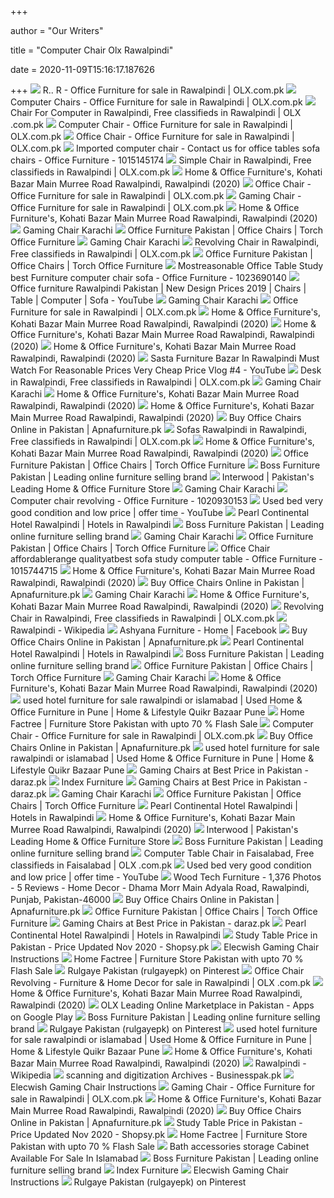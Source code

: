 +++
        
author = "Our Writers"
        
title = "Computer Chair Olx Rawalpindi"
        
date = 2020-11-09T15:16:17.187626
        
+++
[ ![](https://apollo-singapore.akamaized.net/v1/files/vj68zpt2rp4x-PK/image)](https://apollo-singapore.akamaized.net/v1/files/vj68zpt2rp4x-PK/image) R.. R - Office Furniture for sale in Rawalpindi | OLX.com.pk
[ ![](https://apollo-singapore.akamaized.net/v1/files/m6nbqicnusjg-PK/image;s=272x0)](https://apollo-singapore.akamaized.net/v1/files/m6nbqicnusjg-PK/image;s=272x0) Computer Chairs - Office Furniture for sale in Rawalpindi | OLX.com.pk
[ ![](https://apollo-singapore.akamaized.net/v1/files/9dpndq11q2mi3-PK/image;s=272x0)](https://apollo-singapore.akamaized.net/v1/files/9dpndq11q2mi3-PK/image;s=272x0) Chair For Computer in Rawalpindi, Free classifieds in Rawalpindi | OLX .com.pk
[ ![](https://apollo-singapore.akamaized.net/v1/files/0z73mnn0d5192-PK/image)](https://apollo-singapore.akamaized.net/v1/files/0z73mnn0d5192-PK/image) Computer Chair - Office Furniture for sale in Rawalpindi | OLX.com.pk
[ ![](https://apollo-singapore.akamaized.net/v1/files/omdet08jsofm3-PK/image;s=272x0)](https://apollo-singapore.akamaized.net/v1/files/omdet08jsofm3-PK/image;s=272x0) Office Chair - Office Furniture for sale in Rawalpindi | OLX.com.pk
[ ![](https://apollo-singapore.akamaized.net/v1/files/i0nu0fir9d783-PK/image;s=850x0)](https://apollo-singapore.akamaized.net/v1/files/i0nu0fir9d783-PK/image;s=850x0) Imported computer chair - Contact us for office tables sofa chairs - Office  Furniture - 1015145174
[ ![](https://apollo-singapore.akamaized.net/v1/files/rl9m5nwahxzg-PK/image)](https://apollo-singapore.akamaized.net/v1/files/rl9m5nwahxzg-PK/image) Simple Chair in Rawalpindi, Free classifieds in Rawalpindi | OLX.com.pk
[ ![](https://scontent.fymy1-1.fna.fbcdn.net/v/t1.0-0/p180x540/18158005_1688343641180252_1982588010702977791_n.jpg?_nc_cat=104&_nc_sid=110474&_nc_ohc=jsO-cV56OWcAX8dIcb1&_nc_ht=scontent.fymy1-1.fna&tp=6&oh=a767fdace9eed5399c5c9b935321f47e&oe=5FA75347)](https://scontent.fymy1-1.fna.fbcdn.net/v/t1.0-0/p180x540/18158005_1688343641180252_1982588010702977791_n.jpg?_nc_cat=104&_nc_sid=110474&_nc_ohc=jsO-cV56OWcAX8dIcb1&_nc_ht=scontent.fymy1-1.fna&tp=6&oh=a767fdace9eed5399c5c9b935321f47e&oe=5FA75347) Home & Office Furniture's, Kohati Bazar Main Murree Road Rawalpindi,  Rawalpindi (2020)
[ ![](https://apollo-singapore.akamaized.net/v1/files/qo0mdr8ouoa-PK/image)](https://apollo-singapore.akamaized.net/v1/files/qo0mdr8ouoa-PK/image) Office Chair - Office Furniture for sale in Rawalpindi | OLX.com.pk
[ ![](https://apollo-singapore.akamaized.net/v1/files/12pema2t7bg91-PK/image;s=272x0)](https://apollo-singapore.akamaized.net/v1/files/12pema2t7bg91-PK/image;s=272x0) Gaming Chair - Office Furniture for sale in Rawalpindi | OLX.com.pk
[ ![](https://scontent.fymy1-1.fna.fbcdn.net/v/t1.0-9/1236511_700030616678231_1709500497_n.jpg?_nc_cat=109&_nc_sid=2d5d41&_nc_ohc=boad36fkTRQAX-UyaBu&_nc_ht=scontent.fymy1-1.fna&oh=9e2e79ed671d586ef3a346df0052e83a&oe=5FA84FFB)](https://scontent.fymy1-1.fna.fbcdn.net/v/t1.0-9/1236511_700030616678231_1709500497_n.jpg?_nc_cat=109&_nc_sid=2d5d41&_nc_ohc=boad36fkTRQAX-UyaBu&_nc_ht=scontent.fymy1-1.fna&oh=9e2e79ed671d586ef3a346df0052e83a&oe=5FA84FFB) Home & Office Furniture's, Kohati Bazar Main Murree Road Rawalpindi,  Rawalpindi (2020)
[ ![](https://apollo-singapore.akamaized.net/v1/files/1t5utyb3sbsl-PK/image)](https://apollo-singapore.akamaized.net/v1/files/1t5utyb3sbsl-PK/image) Gaming Chair Karachi
[ ![](https://torch.b-cdn.net/wp-content/uploads/2020/04/furniture-banner2.jpg)](https://torch.b-cdn.net/wp-content/uploads/2020/04/furniture-banner2.jpg) Office Furniture Pakistan | Office Chairs | Torch Office Furniture
[ ![](https://rocket.pk/media/catalog/product/cache/c5b0e6136a6dd7f7d91d8b889ed40f35/m/e/metis-g.png)](https://rocket.pk/media/catalog/product/cache/c5b0e6136a6dd7f7d91d8b889ed40f35/m/e/metis-g.png) Gaming Chair Karachi
[ ![](https://apollo-singapore.akamaized.net/v1/files/pvhdkourse4i3-PK/image)](https://apollo-singapore.akamaized.net/v1/files/pvhdkourse4i3-PK/image) Revolving Chair in Rawalpindi, Free classifieds in Rawalpindi | OLX.com.pk
[ ![](https://torch.b-cdn.net/wp-content/uploads/2020/06/chair-lahore.png)](https://torch.b-cdn.net/wp-content/uploads/2020/06/chair-lahore.png) Office Furniture Pakistan | Office Chairs | Torch Office Furniture
[ ![](https://apollo-singapore.akamaized.net/v1/files/8zix2p3afku4-PK/image;s=850x0)](https://apollo-singapore.akamaized.net/v1/files/8zix2p3afku4-PK/image;s=850x0) Mostreasonable Office Table Study best Furniture computer chair sofa -  Office Furniture - 1023690140
[ ![](https://i.ytimg.com/vi/N7EUUY3YaLI/hqdefault.jpg)](https://i.ytimg.com/vi/N7EUUY3YaLI/hqdefault.jpg) Office furniture Rawalpindi Pakistan | New Design Prices 2019 | Chairs |  Table | Computer | Sofa - YouTube
[ ![](https://i2.wp.com/chair.com.pk/wp-content/uploads/2019/07/WhatsApp-Image-2018-08-25-at-11.16.05-AM-1000x1000.jpeg?fit=1000%2C1000&ssl=1)](https://i2.wp.com/chair.com.pk/wp-content/uploads/2019/07/WhatsApp-Image-2018-08-25-at-11.16.05-AM-1000x1000.jpeg?fit=1000%2C1000&ssl=1) Gaming Chair Karachi
[ ![](https://apollo-singapore.akamaized.net/v1/files/imytcw822jr03-PK/image)](https://apollo-singapore.akamaized.net/v1/files/imytcw822jr03-PK/image) Office Furniture for sale in Rawalpindi | OLX.com.pk
[ ![](https://scontent.fymy1-1.fna.fbcdn.net/v/t1.0-9/s720x720/14656370_1455901481091137_4359124307487638466_n.jpg?_nc_cat=109&_nc_sid=110474&_nc_ohc=OxnKLGfYGU8AX-7TDsO&_nc_ht=scontent.fymy1-1.fna&tp=7&oh=b7b1d3d922ced5afe666a262720b9d05&oe=5FA78B8F)](https://scontent.fymy1-1.fna.fbcdn.net/v/t1.0-9/s720x720/14656370_1455901481091137_4359124307487638466_n.jpg?_nc_cat=109&_nc_sid=110474&_nc_ohc=OxnKLGfYGU8AX-7TDsO&_nc_ht=scontent.fymy1-1.fna&tp=7&oh=b7b1d3d922ced5afe666a262720b9d05&oe=5FA78B8F) Home & Office Furniture's, Kohati Bazar Main Murree Road Rawalpindi,  Rawalpindi (2020)
[ ![](https://scontent.fymy1-2.fna.fbcdn.net/v/t1.0-9/1173782_700033803344579_1722868669_n.jpg?_nc_cat=105&_nc_sid=2d5d41&_nc_ohc=gQ08ER49-lkAX8E22lX&_nc_ht=scontent.fymy1-2.fna&oh=6cf758029fce3a5162c6b33e3dd0d038&oe=5FA7333A)](https://scontent.fymy1-2.fna.fbcdn.net/v/t1.0-9/1173782_700033803344579_1722868669_n.jpg?_nc_cat=105&_nc_sid=2d5d41&_nc_ohc=gQ08ER49-lkAX8E22lX&_nc_ht=scontent.fymy1-2.fna&oh=6cf758029fce3a5162c6b33e3dd0d038&oe=5FA7333A) Home & Office Furniture's, Kohati Bazar Main Murree Road Rawalpindi,  Rawalpindi (2020)
[ ![](https://scontent.fymy1-2.fna.fbcdn.net/v/t1.0-9/1208471_700030960011530_544888998_n.jpg?_nc_cat=111&_nc_sid=2d5d41&_nc_ohc=nJXnX97XX1wAX88IsvM&_nc_ht=scontent.fymy1-2.fna&oh=f9ee9647e4abcdde897aa3c36d71ba43&oe=5FA574DC)](https://scontent.fymy1-2.fna.fbcdn.net/v/t1.0-9/1208471_700030960011530_544888998_n.jpg?_nc_cat=111&_nc_sid=2d5d41&_nc_ohc=nJXnX97XX1wAX88IsvM&_nc_ht=scontent.fymy1-2.fna&oh=f9ee9647e4abcdde897aa3c36d71ba43&oe=5FA574DC) Home & Office Furniture's, Kohati Bazar Main Murree Road Rawalpindi,  Rawalpindi (2020)
[ ![](https://i.ytimg.com/vi/WO1oWsIIat8/hqdefault.jpg)](https://i.ytimg.com/vi/WO1oWsIIat8/hqdefault.jpg) Sasta Furniture Bazar In Rawalpindi Must Watch For Reasonable Prices Very  Cheap Price Vlog #4 - YouTube
[ ![](https://apollo-singapore.akamaized.net/v1/files/ukwmv7ggdkog-PK/image)](https://apollo-singapore.akamaized.net/v1/files/ukwmv7ggdkog-PK/image) Desk in Rawalpindi, Free classifieds in Rawalpindi | OLX.com.pk
[ ![](https://apollo-singapore.akamaized.net/v1/files/tsxy2si99uok3-PK/image;s=272x0)](https://apollo-singapore.akamaized.net/v1/files/tsxy2si99uok3-PK/image;s=272x0) Gaming Chair Karachi
[ ![](https://scontent.fymy1-1.fna.fbcdn.net/v/t1.0-9/993964_700037946677498_1461455989_n.jpg?_nc_cat=100&_nc_sid=2d5d41&_nc_ohc=W_wDFi7Yw_8AX8eB8QD&_nc_ht=scontent.fymy1-1.fna&oh=492be81ef3f67eb27972d97e5d774bc2&oe=5FA56F8B)](https://scontent.fymy1-1.fna.fbcdn.net/v/t1.0-9/993964_700037946677498_1461455989_n.jpg?_nc_cat=100&_nc_sid=2d5d41&_nc_ohc=W_wDFi7Yw_8AX8eB8QD&_nc_ht=scontent.fymy1-1.fna&oh=492be81ef3f67eb27972d97e5d774bc2&oe=5FA56F8B) Home & Office Furniture's, Kohati Bazar Main Murree Road Rawalpindi,  Rawalpindi (2020)
[ ![](https://scontent.fymy1-2.fna.fbcdn.net/v/t1.0-9/1176271_700035490011077_1215221734_n.jpg?_nc_cat=105&_nc_sid=2d5d41&_nc_ohc=5v5TRUQQQ3UAX8g8Ore&_nc_ht=scontent.fymy1-2.fna&oh=b8d7f5131193742cded6b0582b093d07&oe=5FA82AC4)](https://scontent.fymy1-2.fna.fbcdn.net/v/t1.0-9/1176271_700035490011077_1215221734_n.jpg?_nc_cat=105&_nc_sid=2d5d41&_nc_ohc=5v5TRUQQQ3UAX8g8Ore&_nc_ht=scontent.fymy1-2.fna&oh=b8d7f5131193742cded6b0582b093d07&oe=5FA82AC4) Home & Office Furniture's, Kohati Bazar Main Murree Road Rawalpindi,  Rawalpindi (2020)
[ ![](https://www.apnafurniture.pk/wp-content/uploads/2019/08/Martin-Executive-Office-Chair-1-1-160x160.jpg)](https://www.apnafurniture.pk/wp-content/uploads/2019/08/Martin-Executive-Office-Chair-1-1-160x160.jpg) Buy Office Chairs Online in Pakistan | Apnafurniture.pk
[ ![](https://apollo-singapore.akamaized.net/v1/files/3f2m3iyfytiv-PK/image;s=272x0)](https://apollo-singapore.akamaized.net/v1/files/3f2m3iyfytiv-PK/image;s=272x0) Sofas Rawalpindi in Rawalpindi, Free classifieds in Rawalpindi | OLX.com.pk
[ ![](https://scontent.fymy1-1.fna.fbcdn.net/v/t1.0-9/1238092_700035843344375_1558236054_n.jpg?_nc_cat=108&_nc_sid=2d5d41&_nc_ohc=KU1mzVPpnScAX_eH6Gh&_nc_ht=scontent.fymy1-1.fna&oh=b929009b233f428aefb276de2684be0b&oe=5FA55C1C)](https://scontent.fymy1-1.fna.fbcdn.net/v/t1.0-9/1238092_700035843344375_1558236054_n.jpg?_nc_cat=108&_nc_sid=2d5d41&_nc_ohc=KU1mzVPpnScAX_eH6Gh&_nc_ht=scontent.fymy1-1.fna&oh=b929009b233f428aefb276de2684be0b&oe=5FA55C1C) Home & Office Furniture's, Kohati Bazar Main Murree Road Rawalpindi,  Rawalpindi (2020)
[ ![](https://torch.b-cdn.net/wp-content/uploads/2019/01/12cbf355-e4fc-4df5-aec4-a6f03e3afe0f.jpg)](https://torch.b-cdn.net/wp-content/uploads/2019/01/12cbf355-e4fc-4df5-aec4-a6f03e3afe0f.jpg) Office Furniture Pakistan | Office Chairs | Torch Office Furniture
[ ![](https://bosspakistan.com/wp-content/uploads/2020/09/chair-banner.jpg)](https://bosspakistan.com/wp-content/uploads/2020/09/chair-banner.jpg) Boss Furniture Pakistan | Leading online furniture selling brand
[ ![](https://cdn-images-fishry.azureedge.net/themes/Doors---Mobile-Banner-750x1016-777b1f8-interwood-mobel.jpg)](https://cdn-images-fishry.azureedge.net/themes/Doors---Mobile-Banner-750x1016-777b1f8-interwood-mobel.jpg) Interwood | Pakistan's Leading Home & Office Furniture Store
[ ![](https://i0.wp.com/chair.com.pk/wp-content/uploads/2019/09/Office-Chairs.jpg?resize=300%2C300&ssl=1)](https://i0.wp.com/chair.com.pk/wp-content/uploads/2019/09/Office-Chairs.jpg?resize=300%2C300&ssl=1) Gaming Chair Karachi
[ ![](https://apollo-singapore.akamaized.net/v1/files/uyvujy0wi2rl3-PK/image;s=850x0)](https://apollo-singapore.akamaized.net/v1/files/uyvujy0wi2rl3-PK/image;s=850x0) Computer chair revolving - Office Furniture - 1020930153
[ ![](https://i.ytimg.com/vi/U9xXcHMhYBs/maxresdefault.jpg)](https://i.ytimg.com/vi/U9xXcHMhYBs/maxresdefault.jpg) Used bed very good condition and low price | offer time - YouTube
[ ![](https://www.pchotels.com/uploads/roomImages/11_01567583929.JPG)](https://www.pchotels.com/uploads/roomImages/11_01567583929.JPG) Pearl Continental Hotel Rawalpindi | Hotels in Rawalpindi
[ ![](https://bosspakistan.com/wp-content/uploads/revslider/layout-basic1/slider-office-chair-500x583.png?v=1600405527)](https://bosspakistan.com/wp-content/uploads/revslider/layout-basic1/slider-office-chair-500x583.png?v=1600405527) Boss Furniture Pakistan | Leading online furniture selling brand
[ ![](https://images-na.ssl-images-amazon.com/images/I/61uyVXlE6HL._AC_SY550_.jpg)](https://images-na.ssl-images-amazon.com/images/I/61uyVXlE6HL._AC_SY550_.jpg) Gaming Chair Karachi
[ ![](https://torch.b-cdn.net/wp-content/uploads/2020/05/Sofa-Chair.jpg)](https://torch.b-cdn.net/wp-content/uploads/2020/05/Sofa-Chair.jpg) Office Furniture Pakistan | Office Chairs | Torch Office Furniture
[ ![](https://apollo-singapore.akamaized.net/v1/files/y5f615jl42zs3-PK/image;s=850x0)](https://apollo-singapore.akamaized.net/v1/files/y5f615jl42zs3-PK/image;s=850x0) Office Chair affordablerange qualityatbest sofa study computer table -  Office Furniture - 1015744715
[ ![](https://scontent.fymy1-1.fna.fbcdn.net/v/t1.0-9/14133_700034220011204_736540553_n.jpg?_nc_cat=109&_nc_sid=2d5d41&_nc_ohc=Tj6-pQiAvs0AX-GA6TY&_nc_ht=scontent.fymy1-1.fna&oh=8846178c27228e05ead2732df6185b15&oe=5FA84B6D)](https://scontent.fymy1-1.fna.fbcdn.net/v/t1.0-9/14133_700034220011204_736540553_n.jpg?_nc_cat=109&_nc_sid=2d5d41&_nc_ohc=Tj6-pQiAvs0AX-GA6TY&_nc_ht=scontent.fymy1-1.fna&oh=8846178c27228e05ead2732df6185b15&oe=5FA84B6D) Home & Office Furniture's, Kohati Bazar Main Murree Road Rawalpindi,  Rawalpindi (2020)
[ ![](https://www.apnafurniture.pk/wp-content/uploads/2020/07/apna220-02-160x160.jpg)](https://www.apnafurniture.pk/wp-content/uploads/2020/07/apna220-02-160x160.jpg) Buy Office Chairs Online in Pakistan | Apnafurniture.pk
[ ![](https://cdn.shortpixel.ai/client/q_glossy,ret_img,w_300/https://bosspakistan.com/wp-content/uploads/2019/06/517-300x300.jpg)](https://cdn.shortpixel.ai/client/q_glossy,ret_img,w_300/https://bosspakistan.com/wp-content/uploads/2019/06/517-300x300.jpg) Gaming Chair Karachi
[ ![](https://scontent.fymy1-2.fna.fbcdn.net/v/t1.0-9/10433064_938185196196104_437256887922278530_n.jpg?_nc_cat=101&_nc_sid=2d5d41&_nc_ohc=JxI_X6IZdQYAX_FhoEI&_nc_ht=scontent.fymy1-2.fna&oh=bd1d4ed07a622e6af01371029d5547d5&oe=5FA5A045)](https://scontent.fymy1-2.fna.fbcdn.net/v/t1.0-9/10433064_938185196196104_437256887922278530_n.jpg?_nc_cat=101&_nc_sid=2d5d41&_nc_ohc=JxI_X6IZdQYAX_FhoEI&_nc_ht=scontent.fymy1-2.fna&oh=bd1d4ed07a622e6af01371029d5547d5&oe=5FA5A045) Home & Office Furniture's, Kohati Bazar Main Murree Road Rawalpindi,  Rawalpindi (2020)
[ ![](https://apollo-singapore.akamaized.net/v1/files/tg3fb1wplmqh1-PK/image)](https://apollo-singapore.akamaized.net/v1/files/tg3fb1wplmqh1-PK/image) Revolving Chair in Rawalpindi, Free classifieds in Rawalpindi | OLX.com.pk
[ ![](https://upload.wikimedia.org/wikipedia/commons/7/70/Rawal_Lake_Eastern_Bank.jpg)](https://upload.wikimedia.org/wikipedia/commons/7/70/Rawal_Lake_Eastern_Bank.jpg) Rawalpindi - Wikipedia
[ ![](https://lookaside.fbsbx.com/lookaside/crawler/media/?media_id=1317746098336398)](https://lookaside.fbsbx.com/lookaside/crawler/media/?media_id=1317746098336398) Ashyana Furniture - Home | Facebook
[ ![](https://www.apnafurniture.pk/wp-content/uploads/2020/07/WhatsApp-Image-2020-07-04-at-2.39.23-PM-2-160x160.jpeg)](https://www.apnafurniture.pk/wp-content/uploads/2020/07/WhatsApp-Image-2020-07-04-at-2.39.23-PM-2-160x160.jpeg) Buy Office Chairs Online in Pakistan | Apnafurniture.pk
[ ![](https://www.pchotels.com/uploads/roomImages/9_01567511571.jpg)](https://www.pchotels.com/uploads/roomImages/9_01567511571.jpg) Pearl Continental Hotel Rawalpindi | Hotels in Rawalpindi
[ ![](https://bosspakistan.com/wp-content/uploads/2019/10/b-514-vo.jpg?v=1599819343)](https://bosspakistan.com/wp-content/uploads/2019/10/b-514-vo.jpg?v=1599819343) Boss Furniture Pakistan | Leading online furniture selling brand
[ ![](https://torch.b-cdn.net/wp-content/uploads/2019/01/0b7a86c7-e3e3-497f-88e9-ba99742b8f79.jpg)](https://torch.b-cdn.net/wp-content/uploads/2019/01/0b7a86c7-e3e3-497f-88e9-ba99742b8f79.jpg) Office Furniture Pakistan | Office Chairs | Torch Office Furniture
[ ![](https://www.apnafurniture.pk/wp-content/uploads/2017/03/Dxracer-500x500.png)](https://www.apnafurniture.pk/wp-content/uploads/2017/03/Dxracer-500x500.png) Gaming Chair Karachi
[ ![](https://scontent.fymy1-1.fna.fbcdn.net/v/t1.0-9/s720x720/575188_700612673286692_1267835366_n.jpg?_nc_cat=102&_nc_sid=dd9801&_nc_ohc=PfHX4a9MHEYAX9BQPdP&_nc_ht=scontent.fymy1-1.fna&tp=7&oh=99c4629b0fa937c4908eccd03c508f7d&oe=5FA6A017)](https://scontent.fymy1-1.fna.fbcdn.net/v/t1.0-9/s720x720/575188_700612673286692_1267835366_n.jpg?_nc_cat=102&_nc_sid=dd9801&_nc_ohc=PfHX4a9MHEYAX9BQPdP&_nc_ht=scontent.fymy1-1.fna&tp=7&oh=99c4629b0fa937c4908eccd03c508f7d&oe=5FA6A017) Home & Office Furniture's, Kohati Bazar Main Murree Road Rawalpindi,  Rawalpindi (2020)
[ ![](https://teja8.kuikr.com/i6/20201012/office-table-with-boss-chair-and-2-wheel-chair-VB201705171774173-ak_LWBP839408429-1602507022.jpeg)](https://teja8.kuikr.com/i6/20201012/office-table-with-boss-chair-and-2-wheel-chair-VB201705171774173-ak_LWBP839408429-1602507022.jpeg) used hotel furniture for sale rawalpindi or islamabad | Used Home & Office  Furniture in Pune | Home & Lifestyle Quikr Bazaar Pune
[ ![](https://homefactree.com/wp-content/uploads/2017/10/velvet-chaise2-270x270.jpg)](https://homefactree.com/wp-content/uploads/2017/10/velvet-chaise2-270x270.jpg) Home Factree | Furniture Store Pakistan with upto 70 % Flash Sale
[ ![](https://apollo-singapore.akamaized.net/v1/files/xvlkolofhgec1-PK/image;s=272x0)](https://apollo-singapore.akamaized.net/v1/files/xvlkolofhgec1-PK/image;s=272x0) Computer Chair - Office Furniture for sale in Rawalpindi | OLX.com.pk
[ ![](https://www.apnafurniture.pk/wp-content/uploads/2020/08/apna23-04-160x160.jpg)](https://www.apnafurniture.pk/wp-content/uploads/2020/08/apna23-04-160x160.jpg) Buy Office Chairs Online in Pakistan | Apnafurniture.pk
[ ![](https://teja8.kuikr.com/i6/20200703/HOTEL---CAFE-CHAIRS---TABLES-RS-360-onwards-VB201705171774173-ak_LWBP865262348-1593760144.jpeg)](https://teja8.kuikr.com/i6/20200703/HOTEL---CAFE-CHAIRS---TABLES-RS-360-onwards-VB201705171774173-ak_LWBP865262348-1593760144.jpeg) used hotel furniture for sale rawalpindi or islamabad | Used Home & Office  Furniture in Pune | Home & Lifestyle Quikr Bazaar Pune
[ ![](https://static-01.daraz.pk/p/5630fec78b05c41a9fa9809c200c7cc5.jpg)](https://static-01.daraz.pk/p/5630fec78b05c41a9fa9809c200c7cc5.jpg) Gaming Chairs at Best Price in Pakistan - daraz.pk
[ ![](https://cdn-images-fishry.azureedge.net/themes/1563776268815-theme_1BFB8149-BFDC-475B-982A-C0EDD4F2D9B5.jpeg)](https://cdn-images-fishry.azureedge.net/themes/1563776268815-theme_1BFB8149-BFDC-475B-982A-C0EDD4F2D9B5.jpeg) Index Furniture
[ ![](https://static-01.daraz.pk/p/mdc/c47307833d324e7d7acdc531ea9aa2f7.jpg)](https://static-01.daraz.pk/p/mdc/c47307833d324e7d7acdc531ea9aa2f7.jpg) Gaming Chairs at Best Price in Pakistan - daraz.pk
[ ![](https://sc02.alicdn.com/kf/HTB1Wrq_XIrrK1RjSspa763REXXaG/Karachi-200kg-heavy-duty-fancy-swivel-akracing.png_350x350.png)](https://sc02.alicdn.com/kf/HTB1Wrq_XIrrK1RjSspa763REXXaG/Karachi-200kg-heavy-duty-fancy-swivel-akracing.png_350x350.png) Gaming Chair Karachi
[ ![](https://torch.b-cdn.net/wp-content/uploads/2020/04/furniture-banner1.jpg)](https://torch.b-cdn.net/wp-content/uploads/2020/04/furniture-banner1.jpg) Office Furniture Pakistan | Office Chairs | Torch Office Furniture
[ ![](https://www.pchotels.com/uploads/host/201000003_1567509894.jpg)](https://www.pchotels.com/uploads/host/201000003_1567509894.jpg) Pearl Continental Hotel Rawalpindi | Hotels in Rawalpindi
[ ![](https://scontent.fymy1-1.fna.fbcdn.net/v/t1.0-9/1175142_700027800011846_134333216_n.jpg?_nc_cat=107&_nc_sid=2d5d41&_nc_ohc=IAOzBYn_8-YAX_e50kE&_nc_ht=scontent.fymy1-1.fna&oh=14c37eaca0d9870560d6e153f3b8535a&oe=5FA6F42C)](https://scontent.fymy1-1.fna.fbcdn.net/v/t1.0-9/1175142_700027800011846_134333216_n.jpg?_nc_cat=107&_nc_sid=2d5d41&_nc_ohc=IAOzBYn_8-YAX_e50kE&_nc_ht=scontent.fymy1-1.fna&oh=14c37eaca0d9870560d6e153f3b8535a&oe=5FA6F42C) Home & Office Furniture's, Kohati Bazar Main Murree Road Rawalpindi,  Rawalpindi (2020)
[ ![](https://cdn-images-fishry.azureedge.net/product/Manager-High-Back-Chair---Office-Chair-for-Back-Pain-68ba1d1-interwood-mobel.jpg/xs)](https://cdn-images-fishry.azureedge.net/product/Manager-High-Back-Chair---Office-Chair-for-Back-Pain-68ba1d1-interwood-mobel.jpg/xs) Interwood | Pakistan's Leading Home & Office Furniture Store
[ ![](https://bosspakistan.com/wp-content/uploads/2019/07/b551-300x300.jpg?v=1599821555)](https://bosspakistan.com/wp-content/uploads/2019/07/b551-300x300.jpg?v=1599821555) Boss Furniture Pakistan | Leading online furniture selling brand
[ ![](https://apollo-singapore.akamaized.net/v1/files/h19mmpbm8rfg2-PK/image;s=272x0)](https://apollo-singapore.akamaized.net/v1/files/h19mmpbm8rfg2-PK/image;s=272x0) Computer Table Chair in Faisalabad, Free classifieds in Faisalabad | OLX .com.pk
[ ![](https://i.ytimg.com/vi/xh6x8GeWHHU/maxresdefault.jpg)](https://i.ytimg.com/vi/xh6x8GeWHHU/maxresdefault.jpg) Used bed very good condition and low price | offer time - YouTube
[ ![](https://lookaside.fbsbx.com/lookaside/crawler/media/?media_id=1261039407261481&get_thumbnail=1)](https://lookaside.fbsbx.com/lookaside/crawler/media/?media_id=1261039407261481&get_thumbnail=1) Wood Tech Furniture - 1,376 Photos - 5 Reviews - Home Decor - Dhama Morr  Main Adyala Road, Rawalpindi, Punjab, Pakistan-46000
[ ![](https://www.apnafurniture.pk/wp-content/uploads/2020/04/Steven-Office-Chair-160x160.jpg)](https://www.apnafurniture.pk/wp-content/uploads/2020/04/Steven-Office-Chair-160x160.jpg) Buy Office Chairs Online in Pakistan | Apnafurniture.pk
[ ![](https://torch.b-cdn.net/wp-content/uploads/2019/09/IMG_0264-scaled.jpg)](https://torch.b-cdn.net/wp-content/uploads/2019/09/IMG_0264-scaled.jpg) Office Furniture Pakistan | Office Chairs | Torch Office Furniture
[ ![](https://static-01.daraz.pk/p/ed19365973afad255da81b1291d620de.jpg)](https://static-01.daraz.pk/p/ed19365973afad255da81b1291d620de.jpg) Gaming Chairs at Best Price in Pakistan - daraz.pk
[ ![](https://www.pchotels.com/uploads/host/201000003_1567509905.jpg)](https://www.pchotels.com/uploads/host/201000003_1567509905.jpg) Pearl Continental Hotel Rawalpindi | Hotels in Rawalpindi
[ ![](https://cdn.shopsy.pk/images/woodcreations/d3c68afd-1b03-2ac7-7009-8f4801473e97/c7be11a8c741dcf1f09fc5c245570c6095218375_masonry.jpg)](https://cdn.shopsy.pk/images/woodcreations/d3c68afd-1b03-2ac7-7009-8f4801473e97/c7be11a8c741dcf1f09fc5c245570c6095218375_masonry.jpg) Study Table Price in Pakistan - Price Updated Nov 2020 - Shopsy.pk
[ ![](https://www.ultimategamechair.com/wp-content/uploads/2018/10/Merax-Gaming-Chair-High-Back-Computer-Chair.jpg)](https://www.ultimategamechair.com/wp-content/uploads/2018/10/Merax-Gaming-Chair-High-Back-Computer-Chair.jpg) Elecwish Gaming Chair Instructions
[ ![](https://homefactree.com/wp-content/uploads/2020/08/renold-wing-chair-270x270.jpg)](https://homefactree.com/wp-content/uploads/2020/08/renold-wing-chair-270x270.jpg) Home Factree | Furniture Store Pakistan with upto 70 % Flash Sale
[ ![](https://i.pinimg.com/236x/aa/96/d9/aa96d9bfb9ac0f7917eebd055bb03af2.jpg)](https://i.pinimg.com/236x/aa/96/d9/aa96d9bfb9ac0f7917eebd055bb03af2.jpg) Rulgaye Pakistan (rulgayepk) on Pinterest
[ ![](https://apollo-singapore.akamaized.net/v1/files/iq2cs85z49ar3-PK/image;s=272x0)](https://apollo-singapore.akamaized.net/v1/files/iq2cs85z49ar3-PK/image;s=272x0) Office Chair Revolving - Furniture & Home Decor for sale in Rawalpindi | OLX .com.pk
[ ![](https://scontent.fymy1-2.fna.fbcdn.net/v/t1.0-9/1187128_700037340010892_1406382010_n.jpg?_nc_cat=103&_nc_sid=2d5d41&_nc_ohc=1H72pnHS7NEAX8AJ1u7&_nc_ht=scontent.fymy1-2.fna&oh=f9d75e513a59990066eedc33e7d4db50&oe=5FA8300C)](https://scontent.fymy1-2.fna.fbcdn.net/v/t1.0-9/1187128_700037340010892_1406382010_n.jpg?_nc_cat=103&_nc_sid=2d5d41&_nc_ohc=1H72pnHS7NEAX8AJ1u7&_nc_ht=scontent.fymy1-2.fna&oh=f9d75e513a59990066eedc33e7d4db50&oe=5FA8300C) Home & Office Furniture's, Kohati Bazar Main Murree Road Rawalpindi,  Rawalpindi (2020)
[ ![](https://play-lh.googleusercontent.com/20RCYopjA2KQr-_1XJUE9eCAlVuSokSBa1gsxXQqREahxxEB40csJwqVsj1I8jDgCzNw)](https://play-lh.googleusercontent.com/20RCYopjA2KQr-_1XJUE9eCAlVuSokSBa1gsxXQqREahxxEB40csJwqVsj1I8jDgCzNw) OLX Leading Online Marketplace in Pakistan - Apps on Google Play
[ ![](https://bosspakistan.com/wp-content/uploads/2019/06/b09hcs-300x300.jpg?v=1599822012)](https://bosspakistan.com/wp-content/uploads/2019/06/b09hcs-300x300.jpg?v=1599822012) Boss Furniture Pakistan | Leading online furniture selling brand
[ ![](https://i.pinimg.com/236x/98/43/b2/9843b22a2a6855d1258041b2f54a459e.jpg)](https://i.pinimg.com/236x/98/43/b2/9843b22a2a6855d1258041b2f54a459e.jpg) Rulgaye Pakistan (rulgayepk) on Pinterest
[ ![](https://teja8.kuikr.com/i4/20201008/Trendy-3-Door-Wardrobe-by-Eros-Furniture-VB201705171774173-ak_LWBP1475818569-1602174593.jpeg)](https://teja8.kuikr.com/i4/20201008/Trendy-3-Door-Wardrobe-by-Eros-Furniture-VB201705171774173-ak_LWBP1475818569-1602174593.jpeg) used hotel furniture for sale rawalpindi or islamabad | Used Home & Office  Furniture in Pune | Home & Lifestyle Quikr Bazaar Pune
[ ![](https://scontent.fymy1-1.fna.fbcdn.net/v/t31.0-8/s720x720/1150704_699622550052371_281852636_o.jpg?_nc_cat=100&_nc_sid=05277f&_nc_ohc=uyNB1pvAAvQAX-GquR1&_nc_ht=scontent.fymy1-1.fna&tp=7&oh=ab3cd5f9b542c347ac2ef393d68f39ad&oe=5FA86EAE)](https://scontent.fymy1-1.fna.fbcdn.net/v/t31.0-8/s720x720/1150704_699622550052371_281852636_o.jpg?_nc_cat=100&_nc_sid=05277f&_nc_ohc=uyNB1pvAAvQAX-GquR1&_nc_ht=scontent.fymy1-1.fna&tp=7&oh=ab3cd5f9b542c347ac2ef393d68f39ad&oe=5FA86EAE) Home & Office Furniture's, Kohati Bazar Main Murree Road Rawalpindi,  Rawalpindi (2020)
[ ![](https://upload.wikimedia.org/wikipedia/commons/thumb/7/73/Pakistan_Punjab_relief_map.svg/250px-Pakistan_Punjab_relief_map.svg.png)](https://upload.wikimedia.org/wikipedia/commons/thumb/7/73/Pakistan_Punjab_relief_map.svg/250px-Pakistan_Punjab_relief_map.svg.png) Rawalpindi - Wikipedia
[ ![](https://businesspak.pk/wp-content/uploads/2020/03/scaning-395x275.jpg)](https://businesspak.pk/wp-content/uploads/2020/03/scaning-395x275.jpg) scanning and digitization Archives - Businesspak.pk
[ ![](https://www.picclickimg.com/d/l400/pict/331985122112_/Computer-Gaming-Chair-High-Back-Recliner-Seat-Adjustable.jpg)](https://www.picclickimg.com/d/l400/pict/331985122112_/Computer-Gaming-Chair-High-Back-Recliner-Seat-Adjustable.jpg) Elecwish Gaming Chair Instructions
[ ![](https://apollo-singapore.akamaized.net/v1/files/oeh7iy4nvui03-PK/image;s=272x0)](https://apollo-singapore.akamaized.net/v1/files/oeh7iy4nvui03-PK/image;s=272x0) Gaming Chair - Office Furniture for sale in Rawalpindi | OLX.com.pk
[ ![](https://scontent.fymy1-2.fna.fbcdn.net/v/t1.0-9/s720x720/15977990_1572223286125622_570366482450193687_n.jpg?_nc_cat=106&_nc_sid=110474&_nc_ohc=hJq-UiUrG_IAX9ZVkfh&_nc_ht=scontent.fymy1-2.fna&tp=7&oh=0629813c589cedc9275bc900c8424300&oe=5FA6CB03)](https://scontent.fymy1-2.fna.fbcdn.net/v/t1.0-9/s720x720/15977990_1572223286125622_570366482450193687_n.jpg?_nc_cat=106&_nc_sid=110474&_nc_ohc=hJq-UiUrG_IAX9ZVkfh&_nc_ht=scontent.fymy1-2.fna&tp=7&oh=0629813c589cedc9275bc900c8424300&oe=5FA6CB03) Home & Office Furniture's, Kohati Bazar Main Murree Road Rawalpindi,  Rawalpindi (2020)
[ ![](https://www.apnafurniture.pk/images/re.jpg)](https://www.apnafurniture.pk/images/re.jpg) Buy Office Chairs Online in Pakistan | Apnafurniture.pk
[ ![](https://cdn.shopsy.pk/images/woodcreations/04f9011e-3704-7cd9-7b20-f6c40d437acf/832302e47814adc6d54a122d1447e31c220b4011_masonry.jpg)](https://cdn.shopsy.pk/images/woodcreations/04f9011e-3704-7cd9-7b20-f6c40d437acf/832302e47814adc6d54a122d1447e31c220b4011_masonry.jpg) Study Table Price in Pakistan - Price Updated Nov 2020 - Shopsy.pk
[ ![](https://homefactree.com/wp-content/uploads/2018/08/2018-08-13-19-11-01-270x270.jpg)](https://homefactree.com/wp-content/uploads/2018/08/2018-08-13-19-11-01-270x270.jpg) Home Factree | Furniture Store Pakistan with upto 70 % Flash Sale
[ ![](https://salebaba.com/images/33785/image.webp)](https://salebaba.com/images/33785/image.webp) Bath accessories storage Cabinet Available For Sale In Islamabad
[ ![](https://bosspakistan.com/wp-content/uploads/2019/07/verdana-chair.jpg?v=1599821711)](https://bosspakistan.com/wp-content/uploads/2019/07/verdana-chair.jpg?v=1599821711) Boss Furniture Pakistan | Leading online furniture selling brand
[ ![](https://cdn-images-fishry.azureedge.net/themes/285x273-1-be7e2de-index-furniture.jpg)](https://cdn-images-fishry.azureedge.net/themes/285x273-1-be7e2de-index-furniture.jpg) Index Furniture
[ ![](https://ak1.ostkcdn.com/images/products/is/images/direct/815eea43dd1e6bfeaca066c3a84c76eccbbed005/Ergonomic-Mid-back-Executive-Office-Chair-Swivel-Computer-Chair.jpg)](https://ak1.ostkcdn.com/images/products/is/images/direct/815eea43dd1e6bfeaca066c3a84c76eccbbed005/Ergonomic-Mid-back-Executive-Office-Chair-Swivel-Computer-Chair.jpg) Elecwish Gaming Chair Instructions
[ ![](https://i.pinimg.com/236x/6e/06/3b/6e063bb0b930f16c7367c7f57ef1cf8f.jpg)](https://i.pinimg.com/236x/6e/06/3b/6e063bb0b930f16c7367c7f57ef1cf8f.jpg) Rulgaye Pakistan (rulgayepk) on Pinterest

